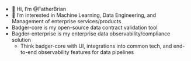 - 👋 Hi, I’m @FatherBrian
- 👀 I’m interested in Machine Learning, Data Engineering, and Management of enterprise services/products
- Badger-core is my open-source data contract validation tool
- Bagder-enterprise is my enterprise data observability/compliance solution
  - Think badger-core with UI, integrations into common tech, and end-to-end observability features for data pipelines

